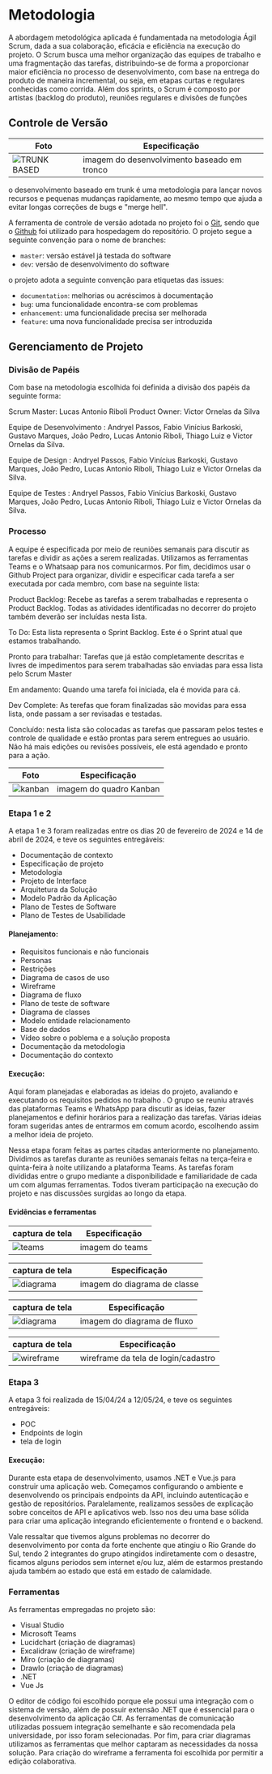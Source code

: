 
# Metodologia
A abordagem metodológica aplicada é fundamentada na metodologia Ágil Scrum, dada a sua colaboração, eficácia e eficiência na execução do projeto. O Scrum busca uma melhor organização das equipes de trabalho e uma fragmentação das tarefas, distribuindo-se de forma a proporcionar maior eficiência no processo de desenvolvimento, com base na entrega do produto de maneira incremental, ou seja, em etapas curtas e regulares conhecidas como corrida. Além dos sprints, o Scrum é composto por artistas (backlog do produto), reuniões regulares e divisões de funções

## Controle de Versão


| Foto | Especificação |
| ------ | -------------- |
![TRUNK BASED](</docs/img/GITFLOW.png>) | imagem do desenvolvimento baseado em tronco
o desenvolvimento baseado em trunk é uma metodologia para lançar novos recursos e pequenas mudanças rapidamente, ao mesmo tempo que ajuda a evitar longas correções de bugs e "merge hell".

A ferramenta de controle de versão adotada no projeto foi o
[Git](https://git-scm.com/), sendo que o [Github](https://github.com)
foi utilizado para hospedagem do repositório.
O projeto segue a seguinte convenção para o nome de branches:

- `master`: versão estável já testada do software
- `dev`: versão de desenvolvimento do software

 o projeto adota a seguinte convenção para
etiquetas das issues:

- `documentation`: melhorias ou acréscimos à documentação
- `bug`: uma funcionalidade encontra-se com problemas
- `enhancement`: uma funcionalidade precisa ser melhorada
- `feature`: uma nova funcionalidade precisa ser introduzida



## Gerenciamento de Projeto

### Divisão de Papéis
Com base na metodologia escolhida foi definida a divisão dos papéis da seguinte forma:

Scrum Master: Lucas Antonio Riboli
Product Owner: Victor Ornelas da Silva

Equipe de Desenvolvimento : Andryel Passos, Fabio Vinícius Barkoski, Gustavo Marques, João Pedro, Lucas Antonio Riboli, Thiago Luiz e Victor Ornelas da Silva.

Equipe de Design : Andryel Passos, Fabio Vinícius Barkoski, Gustavo Marques, João Pedro, Lucas Antonio Riboli, Thiago Luiz e Victor Ornelas da Silva.

Equipe de Testes : Andryel Passos, Fabio Vinícius Barkoski, Gustavo Marques, João Pedro, Lucas Antonio Riboli, Thiago Luiz e Victor Ornelas da Silva.

### Processo

A equipe é especificada por meio de reuniões semanais para discutir as tarefas e dividir as ações a serem realizadas. Utilizamos as ferramentas Teams e o Whatsaap para nos comunicarmos. Por fim, decidimos usar o Github Project para organizar, dividir e especificar cada tarefa a ser executada por cada membro, com base na seguinte lista:

Product Backlog: Recebe as tarefas a serem trabalhadas e representa o Product Backlog. Todas as atividades identificadas no decorrer do projeto também deverão ser incluídas nesta lista.

To Do: Esta lista representa o Sprint Backlog. Este é o Sprint atual que estamos trabalhando.

Pronto para trabalhar: Tarefas que já estão completamente descritas e livres de impedimentos para serem trabalhadas são enviadas para essa lista pelo Scrum Master

Em andamento: Quando uma tarefa foi iniciada, ela é movida para cá.

Dev Complete: As terefas que foram finalizadas são movidas para essa lista, onde passam a ser revisadas e testadas.

Concluído: nesta lista são colocadas as tarefas que passaram pelos testes e controle de qualidade e estão prontas para serem entregues ao usuário. Não há mais edições ou revisões possíveis, ele está agendado e pronto para a ação.


| Foto | Especificação |
| ------ | -------------- |
![kanban](</docs/img/Kanban git hub.png>) | imagem do quadro Kanban 



### Etapa 1 e 2

A etapa 1 e 3 foram realizadas entre os dias 20 de fevereiro de 2024 e 14 de abril de 2024, e teve os seguintes entregáveis:
- Documentação de contexto
- Especificação de projeto
- Metodologia
- Projeto de Interface
- Arquitetura da Solução
- Modelo Padrão da Aplicação
- Plano de Testes de Software
- Plano de Testes de Usabilidade

#### Planejamento:

- Requisitos funcionais e não funcionais 
- Personas
- Restrições 
- Diagrama de casos de uso
- Wireframe
- Diagrama de fluxo
- Plano de teste de software 
- Diagrama de classes 
- Modelo entidade relacionamento
- Base de dados 
- Vídeo sobre o poblema e a solução proposta
- Documentação da metodologia 
- Documentação do contexto

#### Execução:
Aqui foram planejadas e elaboradas as ideias do projeto, avaliando e executando os requisitos pedidos no trabalho . O grupo se reuniu através das plataformas Teams e WhatsApp para discutir as ideias, fazer planejamentos e definir horários para a realização das tarefas. Várias ideias foram sugeridas antes de entrarmos em comum acordo, escolhendo assim a melhor ideia de projeto.

Nessa etapa foram feitas as partes citadas anteriormente no planejamento. Dividimos as tarefas durante as reuniões semanais feitas na terça-feira e quinta-feira à noite utilizando a plataforma Teams. As tarefas foram divididas entre o grupo mediante a disponibilidade e familiaridade de cada um com algumas ferramentas. Todos tiveram participação na execução do projeto e nas discussões surgidas ao longo da etapa.

#### Evidências e ferramentas
| captura de tela | Especificação |
| ------ | -------------- |
![teams](</docs/img/teams.jpg>) |  imagem do teams 

| captura de tela | Especificação |
| ------ | -------------- |
![diagrama](</docs/img/Diagrama de classe.jpg>) | imagem do diagrama de classe

| captura de tela| Especificação |
| ------ | -------------- |
![diagrama](</docs/img/Diagrama de cadastro usuário.png>) | imagem do diagrama de fluxo

| captura de tela | Especificação |
| ------ | -------------- |
![wireframe](</docs/img/wireframee.jpg>) | wireframe da tela de login/cadastro


### Etapa 3

A etapa 3 foi realizada de 15/04/24 a 12/05/24, e teve os seguintes entregáveis:
- POC 
- Endpoints de login
- tela de login

#### Execução:

Durante esta etapa de desenvolvimento, usamos .NET e Vue.js para construir uma aplicação web. Começamos configurando o ambiente e desenvolvendo os principais endpoints da API, incluindo autenticação e gestão de repositórios. Paralelamente, realizamos sessões de explicação sobre conceitos de API e aplicativos web. Isso nos deu uma base sólida para criar uma aplicação integrando eficientemente o frontend e o backend.

Vale ressaltar que tivemos alguns problemas no decorrer do desenvolvimento por conta da forte enchente que atingiu o Rio Grande do Sul, tendo 2 integrantes do grupo atingidos indiretamente com o desastre, ficamos alguns periodos sem internet e/ou luz, além de estarmos prestando ajuda também ao estado que está em estado de calamidade. 


### Ferramentas

As ferramentas empregadas no projeto são:

- Visual Studio
- Microsoft Teams
- Lucidchart (criação de diagramas)
- Excalidraw (criação de wireframe)
- Miro (criação de diagramas)
- DrawIo (criação de diagramas)
- .NET
- Vue Js

O editor de código foi escolhido porque ele possui uma integração com o sistema de versão, além de possuir extensão .NET que é essencial para o desenvolvimento da aplicação C#. As ferramentas de comunicação utilizadas possuem integração semelhante e são recomendada pela universidade, por isso foram selecionadas. Por fim, para criar diagramas utilizamos as ferramentas que melhor captaram as necessidades da nossa solução. Para criação do wireframe a ferramenta foi escolhida por permitir a edição colaborativa.